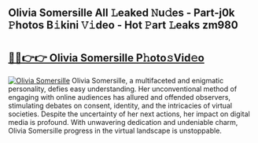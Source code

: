 ## Olivia Somersille All 𝙻eaked 𝙽u𝚍es - Part-j0k 𝙿hotos B𝚒kini 𝚅𝚒deo - Hot 𝙿art 𝙻eaks zm980

# <h2><a href="http://ld53j5.urlbe.top/?page=Olivia+Somersille">🔗🔗👉👉 Olivia Somersille P𝚑oto𝚜Vid𝚎o</a></h2>

[![Olivia Somersille](https://i.imgur.com/eBuTRDB.gif)](http://ld53j5.urlbe.top/?page=Olivia+Somersille)
Olivia Somersille, a multifaceted and enigmatic personality, defies easy understanding. Her unconventional method of engaging with online audiences has allured and offended observers, stimulating debates on consent, identity, and the intricacies of virtual societies. Despite the uncertainty of her next actions, her impact on digital media is profound. With unwavering dedication and undeniable charm, Olivia Somersille progress in the virtual landscape is unstoppable.

